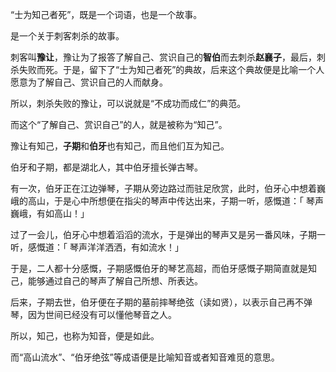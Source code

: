 “士为知己者死”，既是一个词语，也是一个故事。

是一个关于刺客刺杀的故事。

刺客叫**豫让**，豫让为了报答了解自己、赏识自己的**智伯**而去刺杀**赵襄子**，最后，刺杀失败而死。于是，留下了“士为知己者死”的典故，后来这个典故便是比喻一个人愿意为了解自己、赏识自己的人而献身。

所以，刺杀失败的豫让，可以说就是“不成功而成仁”的典范。



而这个“了解自己、赏识自己”的人，就是被称为“知己”。

豫让有知己，**子期**和**伯牙**也有知己，而且他们互为知己。

伯牙和子期，都是湖北人，其中伯牙擅长弹古琴。

有一次，伯牙正在江边弹琴，子期从旁边路过而驻足欣赏，此时，伯牙心中想着巍峨的高山，于是心中所想便在指尖的琴声中传达出来，子期一听，感慨道：「 琴声巍峨，有如高山！」

过了一会儿，伯牙心中想着滔滔的流水，于是弹出的琴声又是另一番风味，子期一听，感慨道：「 琴声洋洋洒洒，有如流水！」

于是，二人都十分感慨，子期感慨伯牙的琴艺高超，而伯牙感慨子期简直就是知己，能够通过自己的琴声了解自己所想、所表达。

后来，子期去世，伯牙便在子期的墓前摔琴绝弦（读如贤），以表示自己再不弹琴，因为世间已经没有可以懂他琴音之人。



所以，知己，也称为知音，便是如此。

而“高山流水”、“伯牙绝弦”等成语便是比喻知音或者知音难觅的意思。

